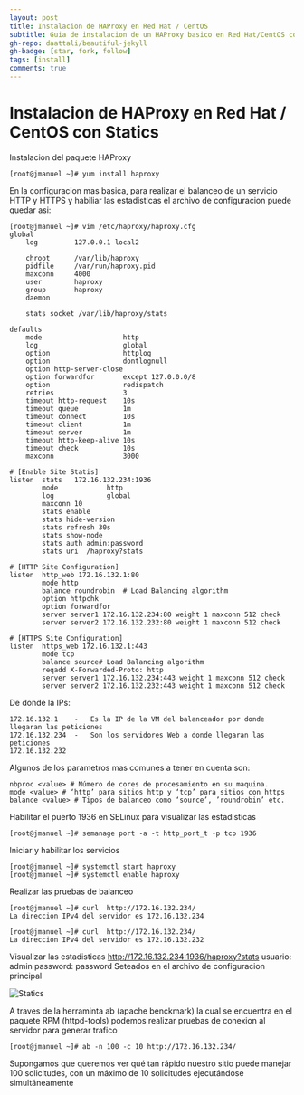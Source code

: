 ```yaml
---
layout: post
title: Instalacion de HAProxy en Red Hat / CentOS
subtitle: Guia de instalacion de un HAProxy basico en Red Hat/CentOS con estadisticas
gh-repo: daattali/beautiful-jekyll
gh-badge: [star, fork, follow]
tags: [install]
comments: true
---
```


# Instalacion de HAProxy en Red Hat / CentOS con Statics

Instalacion del paquete HAProxy
```
[root@jmanuel ~]# yum install haproxy
```

En la configuracion mas basica, para realizar el balanceo de un servicio HTTP y HTTPS y habiliar las estadisticas el archivo de configuracion puede quedar asi:
```
[root@jmanuel ~]# vim /etc/haproxy/haproxy.cfg
global
    log         127.0.0.1 local2

    chroot      /var/lib/haproxy
    pidfile     /var/run/haproxy.pid
    maxconn     4000
    user        haproxy
    group       haproxy
    daemon

    stats socket /var/lib/haproxy/stats

defaults
    mode                    http
    log                     global
    option                  httplog
    option                  dontlognull
    option http-server-close
    option forwardfor       except 127.0.0.0/8
    option                  redispatch
    retries                 3
    timeout http-request    10s
    timeout queue           1m
    timeout connect         10s
    timeout client          1m
    timeout server          1m
    timeout http-keep-alive 10s
    timeout check           10s
    maxconn                 3000

# [Enable Site Statis]
listen  stats   172.16.132.234:1936
        mode            http
        log             global
        maxconn 10
        stats enable
        stats hide-version
        stats refresh 30s
        stats show-node
        stats auth admin:password
        stats uri  /haproxy?stats
    
# [HTTP Site Configuration]
listen  http_web 172.16.132.1:80
        mode http
        balance roundrobin  # Load Balancing algorithm
        option httpchk
        option forwardfor
        server server1 172.16.132.234:80 weight 1 maxconn 512 check
        server server2 172.16.132.232:80 weight 1 maxconn 512 check

# [HTTPS Site Configuration]
listen  https_web 172.16.132.1:443
        mode tcp
        balance source# Load Balancing algorithm
        reqadd X-Forwarded-Proto: http
        server server1 172.16.132.234:443 weight 1 maxconn 512 check
        server server2 172.16.132.232:443 weight 1 maxconn 512 check
```

De donde la IPs:
```
172.16.132.1    -   Es la IP de la VM del balanceador por donde llegaran las peticiones
172.16.132.234  -   Son los servidores Web a donde llegaran las peticiones
172.16.132.232
```

Algunos de los parametros mas comunes a tener en cuenta son:
```
nbproc <value> # Número de cores de procesamiento en su maquina.
mode <value> # ‘http’ para sitios http y ‘tcp’ para sitios con https
balance <value> # Tipos de balanceo como ‘source’, ’roundrobin’ etc.
```

Habilitar el puerto 1936 en SELinux para visualizar las estadisticas
```
[root@jmanuel ~]# semanage port -a -t http_port_t -p tcp 1936
```

Iniciar y habilitar los servicios
```
[root@jmanuel ~]# systemctl start haproxy
[root@jmanuel ~]# systemctl enable haproxy
```
        
Realizar las pruebas de balanceo
```
[root@jmanuel ~]# curl  http://172.16.132.234/
La direccion IPv4 del servidor es 172.16.132.234 

[root@jmanuel ~]# curl  http://172.16.132.234/
La direccion IPv4 del servidor es 172.16.132.232
```

Visualizar las estadisticas
http://172.16.132.234:1936/haproxy?stats
usuario: admin
password: password
Seteados en el archivo de configuracion principal

![Statics](images/statics.png)


A traves de la herraminta ab (apache benckmark) la cual se encuentra en el paquete RPM (httpd-tools) podemos realizar pruebas de conexion al servidor para generar trafico
```
[root@jmanuel ~]# ab -n 100 -c 10 http://172.16.132.234/
```
Supongamos que queremos ver qué tan rápido nuestro sitio puede manejar 100 solicitudes, con un máximo de 10 solicitudes ejecutándose simultáneamente

